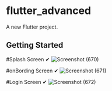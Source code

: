 # flutter_advanced

A new Flutter project.

## Getting Started

#Splash Screen ✔
![Screenshot (670)](https://github.com/user-attachments/assets/ecf8c7e6-00b9-4922-b0f7-a0e7e6cb674b)

#onBording Screen ✔
![Screenshot (671)](https://github.com/user-attachments/assets/4b84a17a-c1e1-44bd-b8d0-3410f6820cee)

#Login Screen ✔
![Screenshot (672)](https://github.com/user-attachments/assets/18b864e9-ec03-467a-9f5d-416799e18e4e)
